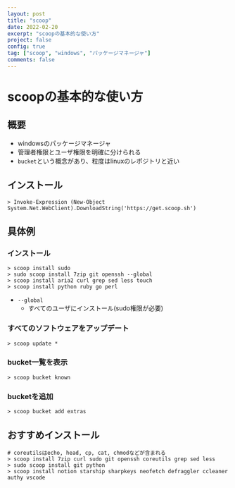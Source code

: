 ```yaml
---
layout: post
title: "scoop"
date: 2022-02-20
excerpt: "scoopの基本的な使い方"
project: false
config: true
tag: ["scoop", "windows", "パッケージマネージャ"]
comments: false
---
```


# scoopの基本的な使い方

## 概要
 - windowsのパッケージマネージャ
 - 管理者権限とユーザ権限を明確に分けられる
 - `bucket`という概念があり、粒度はlinuxのレポジトリと近い

## インストール

```console
> Invoke-Expression (New-Object System.Net.WebClient).DownloadString('https://get.scoop.sh')
```

## 具体例

### インストール

```console
> scoop install sudo
> sudo scoop install 7zip git openssh --global
> scoop install aria2 curl grep sed less touch
> scoop install python ruby go perl
```
 - `--global`
   - すべてのユーザにインストール(sudo権限が必要)

### すべてのソフトウェアをアップデート

```console
> scoop update *
```

### bucket一覧を表示

```console
> scoop bucket known
```

### bucketを追加

```console
> scoop bucket add extras
```


## おすすめインストール

```console
# coreutilsはecho, head, cp, cat, chmodなどが含まれる
> scoop install 7zip curl sudo git openssh coreutils grep sed less
> sudo scoop install git python
> scoop install notion starship sharpkeys neofetch defraggler ccleaner authy vscode
```
